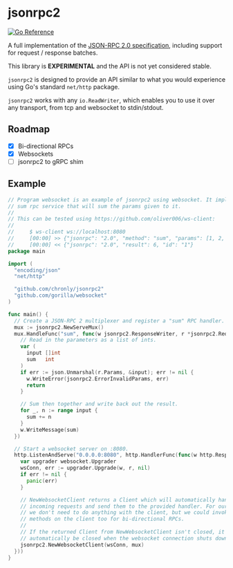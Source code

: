 # jsonrpc2
[![Go Reference](https://pkg.go.dev/badge/github.com/chronly/jsonrpc2.svg)](https://pkg.go.dev/github.com/chronly/jsonrpc2)

A full implementation of the [JSON-RPC 2.0
specification](https://www.jsonrpc.org/specification), including support for
request / response batches.

This library is **EXPERIMENTAL** and the API is not yet considered stable.

`jsonrpc2` is designed to provide an API similar to what you would experience
using Go's standard `net/http` package.

`jsonrpc2` works with any `io.ReadWriter`, which enables you to use it over any
transport, from tcp and websocket to stdin/stdout.

## Roadmap

- [x] Bi-directional RPCs
- [x] Websockets
- [ ] jsonrpc2 to gRPC shim

## Example

```go
// Program websocket is an example of jsonrpc2 using websocket. It implements an
// sum rpc service that will sum the params given to it.
//
// This can be tested using https://github.com/oliver006/ws-client:
//
//     $ ws-client ws://localhost:8080
//     [00:00] >> {"jsonrpc": "2.0", "method": "sum", "params": [1, 2, 3], "id": "1"}
//     [00:00] << {"jsonrpc": "2.0", "result": 6, "id": "1"}
package main

import (
  "encoding/json"
  "net/http"

  "github.com/chronly/jsonrpc2"
  "github.com/gorilla/websocket"
)

func main() {
  // Create a JSON-RPC 2 multiplexer and register a "sum" RPC handler.
  mux := jsonrpc2.NewServeMux()
  mux.HandleFunc("sum", func(w jsonrpc2.ResponseWriter, r *jsonrpc2.Request) {
    // Read in the parameters as a list of ints.
    var (
      input []int
      sum   int
    )
    if err := json.Unmarshal(r.Params, &input); err != nil {
      w.WriteError(jsonrpc2.ErrorInvalidParams, err)
      return
    }

    // Sum then together and write back out the result.
    for _, n := range input {
      sum += n
    }
    w.WriteMessage(sum)
  })

  // Start a websocket server on :8080.
  http.ListenAndServe("0.0.0.0:8080", http.HandlerFunc(func(w http.ResponseWriter, r *http.Request) {
    var upgrader websocket.Upgrader
    wsConn, err := upgrader.Upgrade(w, r, nil)
    if err != nil {
      panic(err)
    }

    // NewWebsocketClient returns a Client which will automatically handle
    // incoming requests and send them to the provided handler. For our example,
    // we don't need to do anything with the client, but we could invoke RPC
    // methods on the client too for bi-directional RPCs.
    //
    // If the returned Client from NewWebsocketClient isn't closed, it will
    // automatically be closed when the websocket connection shuts down.
    jsonrpc2.NewWebsocketClient(wsConn, mux)
  }))
}
```


